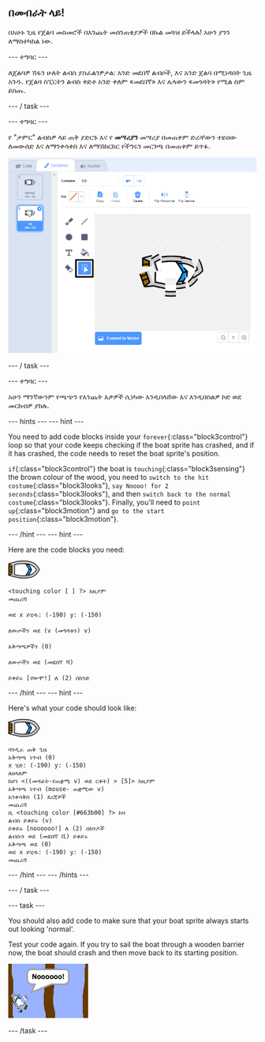 ## በመብራት ላይ!

በአሁኑ ጊዜ የጀልባ መስመሮች በእንጨት መሰንጠቂያዎች በኩል መጓዝ ይችላሉ! አሁን ያንን ለማስተካከል ነው.

\--- ተግባር \---

ለጀልባዎ ሽፋን ሁለት ልብስ ያስፈልገዎታል: አንድ መደበኛ ልብሶች, እና አንድ ጀልባ በሚነዳበት ጊዜ አንዱ. የጀልባ ስፒርትን ልብስ ቀድቶ አንድ ቀለም «መደበኛ» እና ሌላውን «መጎዳት» የሚል ስም ይስጡ.

\--- / task \---

\--- ተግባር \---

የ "ታምር" ልብስዎ ላይ ጠቅ ያድርጉ እና የ **መሣሪያን** መሣሪያ በመጠቀም ድራቸውን ተይዘው ለመውሰድ እና ለማንቀሳቀስ እና ለማሽከርከር የችግሩን መርገጫ በመጠቀም ይጥፉ.

![ቅጽበታዊ ገጽ እይታ](images/boat-hit-costume-annotated.png)

\--- / task \---

\--- ተግባር \---

አሁን ማንኛውንም የጫጭን የእንጨት እቃዎች ሲነካው እንዲበላሸው እና እንዲበስልዎ ኮድ ወደ መርከብዎ ያክሉ.

\--- hints \--- \--- hint \---

You need to add code blocks inside your `forever`{:class="block3control"} loop so that your code keeps checking if the boat sprite has crashed, and if it has crashed, the code needs to reset the boat sprite's position.

`if`{:class="block3control"} the boat is `touching`{:class="block3sensing"} the brown colour of the wood, you need to `switch to the hit costume`{:class="block3looks"}, `say Noooo! for 2 seconds`{:class="block3looks"}, and then `switch back to the normal costume`{:class="block3looks"}. Finally, you'll need to `point up`{:class="block3motion"} and `go to the start position`{:class="block3motion"}.

\--- /hint \--- \--- hint \---

Here are the code blocks you need:

![boat-sprite](images/boat_resize.png)

```blocks3
<touching color [ ] ?> ከዚያም
መጨረሻ

ወደ x ይሂዱ: (-190) y: (-150)

ለውጦችን ወደ (v (መጎዳቱን) v)

አቅጣጫዎችን (0)

ለውጦችን ወደ (መደበኛ ቫ)

ይቀይሩ [ኖውሞ!] ለ (2) ሰከንድ
```

\--- /hint \--- \--- hint \---

Here's what your code should look like:

![boat-sprite](images/boat_resize.png)

```blocks3
ባንዲራ ጠቅ ጊዜ
አቅጣጫ ነጥብ (0)
x ሂድ: (-190) y: (-150)
ለዘላለም
ከሆነ <((መዳፊት-የጠቋሚ v) ወደ ርቀት) > [5]> ከዚያም
አቅጣጫ ነጥብ (mouse- ጠቋሚው v)
አንቀሳቅስ (1) ደረጃዎች
መጨረሻ
ቢ <touching color [#663b00] ?> ከዛ
ልብስ ይቀይሩ (v)
ይቀይሩ [noooooo!] ለ (2) ሰከንዶች
ልብሱን ወደ (መደበኛ ቪ) ይቀይሩ
አቅጣጫ ወደ (0)
ወደ x ይሂዱ: (-190) y: (-150)
መጨረሻ
```

\--- /hint \--- \--- /hints \---

\--- / task \---

\--- task \---

You should also add code to make sure that your boat sprite always starts out looking 'normal'.

Test your code again. If you try to sail the boat through a wooden barrier now, the boat should crash and then move back to its starting position.

![screenshot](images/boat-crash.png)

\--- /task \---